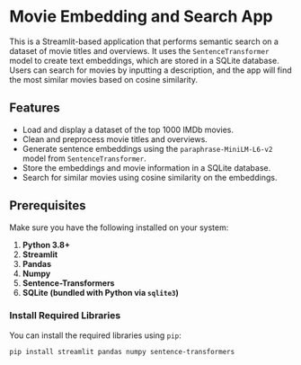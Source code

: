 # Movie Embedding and Search App

This is a Streamlit-based application that performs semantic search on a dataset of movie titles and overviews. It uses the `SentenceTransformer` model to create text embeddings, which are stored in a SQLite database. Users can search for movies by inputting a description, and the app will find the most similar movies based on cosine similarity.

## Features
- Load and display a dataset of the top 1000 IMDb movies.
- Clean and preprocess movie titles and overviews.
- Generate sentence embeddings using the `paraphrase-MiniLM-L6-v2` model from `SentenceTransformer`.
- Store the embeddings and movie information in a SQLite database.
- Search for similar movies using cosine similarity on the embeddings.

## Prerequisites

Make sure you have the following installed on your system:

1. **Python 3.8+**
2. **Streamlit**
3. **Pandas**
4. **Numpy**
5. **Sentence-Transformers**
6. **SQLite (bundled with Python via `sqlite3`)**

### Install Required Libraries

You can install the required libraries using `pip`:

```bash
pip install streamlit pandas numpy sentence-transformers



